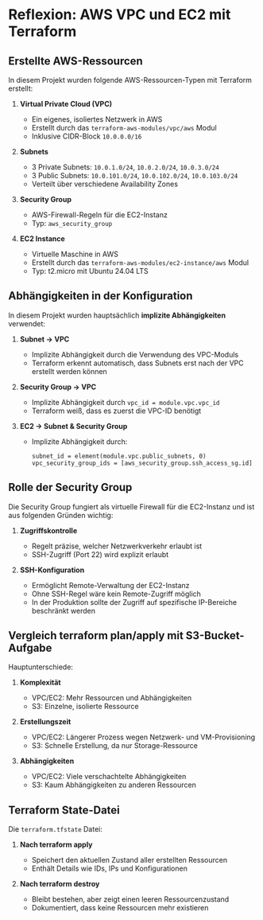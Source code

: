 # Reflexion: AWS VPC und EC2 mit Terraform

## Erstellte AWS-Ressourcen

In diesem Projekt wurden folgende AWS-Ressourcen-Typen mit Terraform erstellt:

1. **Virtual Private Cloud (VPC)**
   - Ein eigenes, isoliertes Netzwerk in AWS
   - Erstellt durch das `terraform-aws-modules/vpc/aws` Modul
   - Inklusive CIDR-Block `10.0.0.0/16`

2. **Subnets**
   - 3 Private Subnets: `10.0.1.0/24`, `10.0.2.0/24`, `10.0.3.0/24`
   - 3 Public Subnets: `10.0.101.0/24`, `10.0.102.0/24`, `10.0.103.0/24`
   - Verteilt über verschiedene Availability Zones

3. **Security Group**
   - AWS-Firewall-Regeln für die EC2-Instanz
   - Typ: `aws_security_group`

4. **EC2 Instance**
   - Virtuelle Maschine in AWS
   - Erstellt durch das `terraform-aws-modules/ec2-instance/aws` Modul
   - Typ: t2.micro mit Ubuntu 24.04 LTS

## Abhängigkeiten in der Konfiguration

In diesem Projekt wurden hauptsächlich **implizite Abhängigkeiten** verwendet:

1. **Subnet → VPC**
   - Implizite Abhängigkeit durch die Verwendung des VPC-Moduls
   - Terraform erkennt automatisch, dass Subnets erst nach der VPC erstellt werden können

2. **Security Group → VPC**
   - Implizite Abhängigkeit durch `vpc_id = module.vpc.vpc_id`
   - Terraform weiß, dass es zuerst die VPC-ID benötigt

3. **EC2 → Subnet & Security Group**
   - Implizite Abhängigkeit durch:
     ```hcl
     subnet_id = element(module.vpc.public_subnets, 0)
     vpc_security_group_ids = [aws_security_group.ssh_access_sg.id]
     ```

## Rolle der Security Group

Die Security Group fungiert als virtuelle Firewall für die EC2-Instanz und ist aus folgenden Gründen wichtig:

1. **Zugriffskontrolle**
   - Regelt präzise, welcher Netzwerkverkehr erlaubt ist
   - SSH-Zugriff (Port 22) wird explizit erlaubt

2. **SSH-Konfiguration**
   - Ermöglicht Remote-Verwaltung der EC2-Instanz
   - Ohne SSH-Regel wäre kein Remote-Zugriff möglich
   - In der Produktion sollte der Zugriff auf spezifische IP-Bereiche beschränkt werden

## Vergleich terraform plan/apply mit S3-Bucket-Aufgabe

Hauptunterschiede:

1. **Komplexität**
   - VPC/EC2: Mehr Ressourcen und Abhängigkeiten
   - S3: Einzelne, isolierte Ressource

2. **Erstellungszeit**
   - VPC/EC2: Längerer Prozess wegen Netzwerk- und VM-Provisioning
   - S3: Schnelle Erstellung, da nur Storage-Ressource

3. **Abhängigkeiten**
   - VPC/EC2: Viele verschachtelte Abhängigkeiten
   - S3: Kaum Abhängigkeiten zu anderen Ressourcen

## Terraform State-Datei

Die `terraform.tfstate` Datei:

1. **Nach terraform apply**
   - Speichert den aktuellen Zustand aller erstellten Ressourcen
   - Enthält Details wie IDs, IPs und Konfigurationen

2. **Nach terraform destroy**
   - Bleibt bestehen, aber zeigt einen leeren Ressourcenzustand
   - Dokumentiert, dass keine Ressourcen mehr existieren

